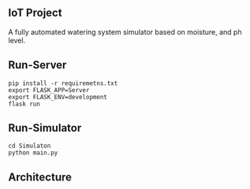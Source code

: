 ## IoT Project
A fully automated watering system simulator based on moisture, and ph level.

## Run-Server
```shell
pip install -r requiremetns.txt
export FLASK_APP=Server
export FLASK_ENV=development
flask run
```
## Run-Simulator
```shell
cd Simulaton
python main.py
```

## Architecture

